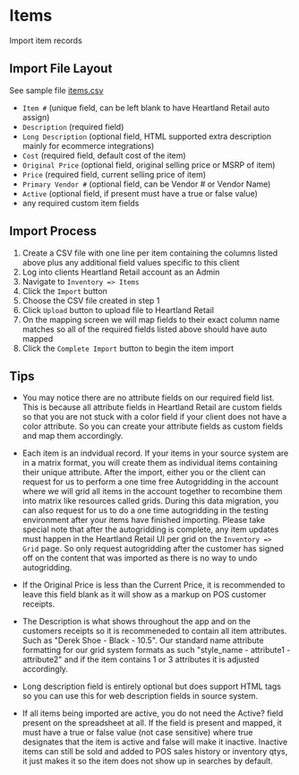 # Items

Import item records

## Import File Layout

See sample file [items.csv](../examples/items.csv)

- `Item #` (unique field, can be left blank to have Heartland Retail auto assign)
- `Description` (required field)
- `Long Description` (optional field, HTML supported extra description mainly for ecommerce integrations)
- `Cost` (required field, default cost of the item)
- `Original Price` (optional field, original selling price or MSRP of item)
- `Price` (required field, current selling price of item)
- `Primary Vendor #` (optional field, can be Vendor # or Vendor Name)
- `Active` (optional field, if present must have a true or false value)
- any required custom item fields

## Import Process

1. Create a CSV file with one line per item containing the columns listed above plus any additional field values specific to this client
2. Log into clients Heartland Retail account as an Admin
3. Navigate to `Inventory => Items`
4. Click the `Import` button
5. Choose the CSV file created in step 1
6. Click `Upload` button to upload file to Heartland Retail
7. On the mapping screen we will map fields to their exact column name matches so all of the required fields listed above should have auto mapped
8. Click the `Complete Import` button to begin the item import

## Tips

- You may notice there are no attribute fields on our required field list. This is because all attribute fields in Heartland Retail are custom fields so that you are not stuck with a color field if your client does not have a color attribute. So you can create your attribute fields as custom fields and map them accordingly.

- Each item is an indvidual record. If your items in your source system are in a matrix format, you will create them as individual items containing their unique attribute. After the import, either you or the client can request for us to perform a one time free Autogridding in the account where we will grid all items in the account together to recombine them into matrix like resources called grids. During this data migration, you can also request for us to do a one time autogridding in the testing environment after your items have finished importing. Please take special note that after the autogridding is complete, any item updates must happen in the Heartland Retail UI per grid on the `Inventory => Grid` page. So only request autogridding after the customer has signed off on the content that was imported as there is no way to undo autogridding.

- If the Original Price is less than the Current Price, it is recommended to leave this field blank as it will show as a markup on POS customer receipts.

- The Description is what shows throughout the app and on the customers receipts so it is recommeneded to contain all item attributes. Such as "Derek Shoe - Black - 10.5". Our standard name attribute formatting for our grid system formats as such "style_name - attribute1 - attribute2" and if the item contains 1 or 3 attributes it is adjusted accordingly.

- Long description field is entirely optional but does support HTML tags so you can use this for web description fields in source system.

- If all items being imported are active, you do not need the Active? field present on the spreadsheet at all. If the field is present and mapped, it must have a true or false value (not case sensitive) where true designates that the item is active and false will make it inactive. Inactive items can still be sold and added to POS sales history or inventory qtys, it just makes it so the item does not show up in searches by default.
